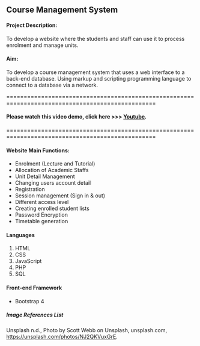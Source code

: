 ## Course Management System

#### Project Description:
To develop a website where the students and staff can use it to process enrolment and manage units. 

#### Aim: 
To develop a course management system that uses a web interface to a back-end database. Using markup and scripting programming language to connect to a database via a network.  

=================================================================================================
#### Please watch this video demo, click here  >>> [Youtube](https://www.youtube.com/watch?v=4tdzcISoEv4).

=================================================================================================

#### Website Main Functions:
- Enrolment (Lecture and Tutorial)
- Allocation of Academic Staffs
- Unit Detail Management
- Changing users account detail
- Registration
- Session management (Sign in & out)
- Different access level
- Creating enrolled student lists
- Password Encryption 
- Timetable generation

#### Languages
1. HTML
2. CSS
3. JavaScript
4. PHP
5. SQL

#### Front-end Framework
- Bootstrap 4 


##### Image References List
Unsplash n.d., Photo by Scott Webb on Unsplash, unsplash.com, <https://unsplash.com/photos/NJ2QKVuxGrE>.







